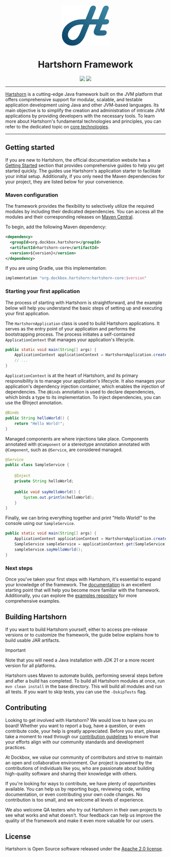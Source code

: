 <p align="center"><img alt="Hartshorn" src="./hartshorn-assembly/images/hartshorn-icon.png" height="125" /></p>
<h1 align="center">Hartshorn Framework</h1>
<p align="center">
<img src="https://img.shields.io/badge/JDK-21-438EAA?style=for-the-badge">
<img src="https://img.shields.io/github/v/release/Dockbox-OSS/Hartshorn?style=for-the-badge&color=438EAA">
</p>

<hr>

[Hartshorn](https://hartshorn.dockbox.org/) is a cutting-edge Java framework built on the JVM platform that offers comprehensive support for modular, scalable, and testable application development using Java and other JVM-based languages. Its main objective is to simplify the creation and administration of intricate JVM applications by providing developers with the necessary tools. To learn more about Hartshorn's fundamental technologies and principles, you can refer to the dedicated topic on [core technologies](https://hartshorn.dockbox.org/core/cdi/).

<hr>

## Getting started

If you are new to Hartshorn, the official documentation website has a [Getting Started](https://hartshorn.dockbox.org/getting-started/setup/) section that provides comprehensive guides to help you get started quickly. The guides use Hartshorn's application starter to facilitate your initial setup. Additionally, if you only need the Maven dependencies for your project, they are listed below for your convenience.

### Maven configuration

The framework provides the flexibility to selectively utilize the required modules by including their dedicated dependencies. You can access all the modules and their corresponding releases on [Maven Central](https://central.sonatype.dev/namespace/org.dockbox.hartshorn).

To begin, add the following Maven dependency:

```xml
<dependency>
  <groupId>org.dockbox.hartshorn</groupId>
  <artifactId>hartshorn-core</artifactId>
  <version>${version}</version>
</dependency>
```

If you are using Gradle, use this implementation:

```groovy
implementation "org.dockbox.hartshorn:hartshorn-core:$version"
```

### Starting your first application

The process of starting with Hartshorn is straightforward, and the example below will help you understand the basic steps of setting up and executing your first application.

The `HartshornApplication` class is used to build Hartshorn applications. It serves as the entry point of your application and performs the bootstrapping process. The process initiates a self-contained `ApplicationContext` that manages your application's lifecycle.

```java
public static void main(String[] args) {
    ApplicationContext applicationContext = HartshornApplication.create();
    // ...
}
```

`ApplicationContext` is at the heart of Hartshorn, and its primary responsibility is to manage your application's lifecycle. It also manages your application's dependency injection container, which enables the injection of dependencies. The `@Binds` annotation is used to declare dependencies, which binds a type to its implementation. To inject dependencies, you can use the @Inject annotation.

```java
@Binds
public String helloWorld() {
    return "Hello World!";
}
```

Managed components are where injections take place. Components annotated with `@Component` or a stereotype annotation annotated with `@Component`, such as `@Service`, are considered managed.

```java
@Service
public class SampleService {
    
    @Inject
    private String helloWorld;
    
    public void sayHelloWorld() {
        System.out.println(helloWorld);
    }
}
```

Finally, we can bring everything together and print "Hello World!" to the console using our `SampleService`.

```java
public static void main(String[] args) {
    ApplicationContext applicationContext = HartshornApplication.create();
    SampleService sampleService = applicationContext.get(SampleService.class);
    sampleService.sayHelloWorld();
}
```

### Next steps

Once you've taken your first steps with Hartshorn, it's essential to expand your knowledge of the framework. The [documentation](https://hartshorn.dockbox.org/) is an excellent starting point that will help you become more familiar with the framework. Additionally, you can explore the [examples repository](https://github.com/Dockbox-OSS/Hartshorn-Examples) for more comprehensive examples.

## Building Hartshorn

If you want to build Hartshorn yourself, either to access pre-release versions or to customize the framework, the guide below explains how to build usable JAR artifacts.

> [!IMPORTANT]
> Note that you will need a Java installation with JDK 21 or a more recent version for all platforms.

Hartshorn uses Maven to automate builds, performing several steps before and after a build has completed. To build all Hartshorn modules at once, run `mvn clean install` in the base directory. This will build all modules and run all tests. If you want to skip tests, you can use the `-DskipTests` flag.

## Contributing

Looking to get involved with Hartshorn? We would love to have you on board! Whether you want to report a bug, have a question, or even contribute code, your help is greatly appreciated. Before you start, please take a moment to read through our [contribution guidelines](https://hartshorn.dockbox.org/contributing/) to ensure that your efforts align with our community standards and development practices.

At Dockbox, we value our community of contributors and strive to maintain an open and collaborative environment. Our project is powered by the contributions of individuals like you, who are passionate about building high-quality software and sharing their knowledge with others.

If you're looking for ways to contribute, we have plenty of opportunities available. You can help us by reporting bugs, reviewing code, writing documentation, or even contributing your own code changes. No contribution is too small, and we welcome all levels of experience.

We also welcome QA testers who try out Hartshorn in their own projects to see what works and what doesn't. Your feedback can help us improve the quality of the framework and make it even more valuable for our users.

## License

Hartshorn is Open Source software released under the [Apache 2.0 license](https://www.apache.org/licenses/LICENSE-2.0.html).